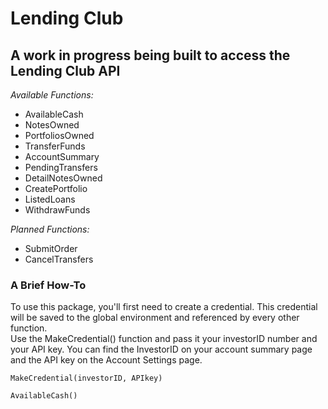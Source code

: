 # Lending Club  

## A work in progress being built to access the Lending Club API

*Available Functions:*

- AvailableCash
- NotesOwned
- PortfoliosOwned
- TransferFunds
- AccountSummary
- PendingTransfers
- DetailNotesOwned
- CreatePortfolio
- ListedLoans
- WithdrawFunds

*Planned Functions:*
- SubmitOrder
- CancelTransfers




### A Brief How-To
To use this package, you'll first need to create a credential. This credential 
will be saved to the global environment and referenced by every other function.  
Use the MakeCredential() function and pass it your investorID number 
and your API key. You can find the InvestorID on your account summary page and 
the API key on the Account Settings page. 

```
MakeCredential(investorID, APIkey)

AvailableCash()
```
